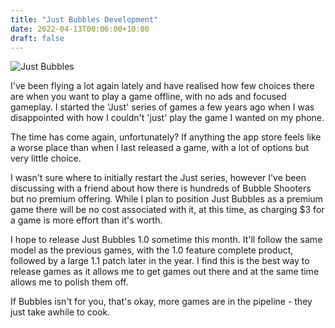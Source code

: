 ```yaml
---
title: "Just Bubbles Development"
date: 2022-04-13T00:06:00+10:00
draft: false
---
```


![Just Bubbles](/uploads/2022/04/just-bubbles-game.png#center)

I've been flying a lot again lately and have realised how few choices there are when you want to play a game offline, with no ads and focused gameplay. I started the 'Just' series of games a few years ago when I was disappointed with how I couldn't 'just' play the game I wanted on my phone.

<!--more-->

The time has come again, unfortunately? If anything the app store feels like a worse place than when I last released a game, with a lot of options but very little choice.

I wasn't sure where to initially restart the Just series, however I've been discussing with a friend about how there is hundreds of Bubble Shooters but no premium offering. While I plan to position Just Bubbles as a premium game there will be no cost associated with it, at this time, as charging $3 for a game is more effort than it's worth.

I hope to release Just Bubbles 1.0 sometime this month. It'll follow the same model as the previous games, with the 1.0 feature complete product, followed by a large 1.1 patch later in the year. I find this is the best way to release games as it allows me to get games out there and at the same time allows me to polish them off.

If Bubbles isn't for you, that's okay, more games are in the pipeline - they just take awhile to cook.
